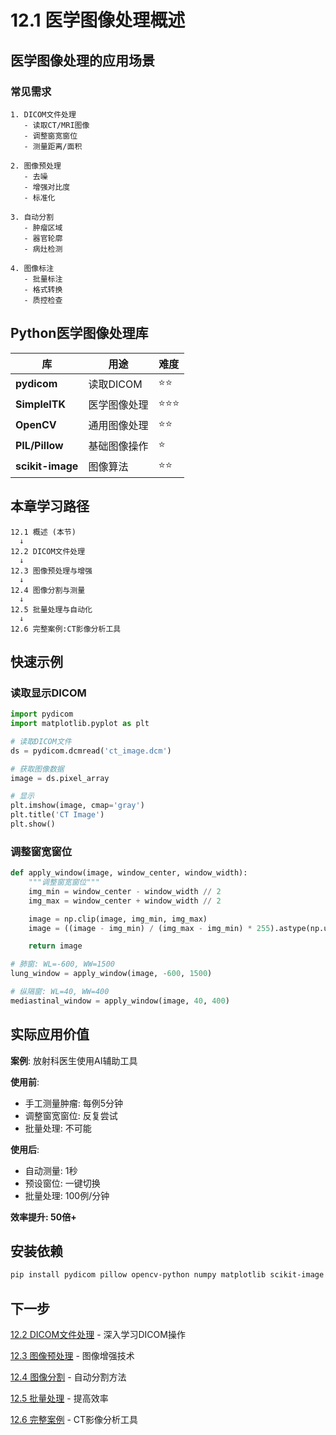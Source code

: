 # 12.1 医学图像处理概述

## 医学图像处理的应用场景

### 常见需求

```
1. DICOM文件处理
   - 读取CT/MRI图像
   - 调整窗宽窗位
   - 测量距离/面积

2. 图像预处理
   - 去噪
   - 增强对比度
   - 标准化

3. 自动分割
   - 肿瘤区域
   - 器官轮廓
   - 病灶检测

4. 图像标注
   - 批量标注
   - 格式转换
   - 质控检查
```

## Python医学图像处理库

| 库 | 用途 | 难度 |
|---|------|------|
| **pydicom** | 读取DICOM | ⭐⭐ |
| **SimpleITK** | 医学图像处理 | ⭐⭐⭐ |
| **OpenCV** | 通用图像处理 | ⭐⭐ |
| **PIL/Pillow** | 基础图像操作 | ⭐ |
| **scikit-image** | 图像算法 | ⭐⭐ |

## 本章学习路径

```
12.1 概述 (本节)
  ↓
12.2 DICOM文件处理
  ↓
12.3 图像预处理与增强
  ↓
12.4 图像分割与测量
  ↓
12.5 批量处理与自动化
  ↓
12.6 完整案例:CT影像分析工具
```

## 快速示例

### 读取显示DICOM

```python
import pydicom
import matplotlib.pyplot as plt

# 读取DICOM文件
ds = pydicom.dcmread('ct_image.dcm')

# 获取图像数据
image = ds.pixel_array

# 显示
plt.imshow(image, cmap='gray')
plt.title('CT Image')
plt.show()
```

### 调整窗宽窗位

```python
def apply_window(image, window_center, window_width):
    """调整窗宽窗位"""
    img_min = window_center - window_width // 2
    img_max = window_center + window_width // 2

    image = np.clip(image, img_min, img_max)
    image = ((image - img_min) / (img_max - img_min) * 255).astype(np.uint8)

    return image

# 肺窗: WL=-600, WW=1500
lung_window = apply_window(image, -600, 1500)

# 纵隔窗: WL=40, WW=400
mediastinal_window = apply_window(image, 40, 400)
```

## 实际应用价值

**案例**: 放射科医生使用AI辅助工具

**使用前**:
- 手工测量肿瘤: 每例5分钟
- 调整窗宽窗位: 反复尝试
- 批量处理: 不可能

**使用后**:
- 自动测量: 1秒
- 预设窗位: 一键切换
- 批量处理: 100例/分钟

**效率提升: 50倍+**

## 安装依赖

```bash
pip install pydicom pillow opencv-python numpy matplotlib scikit-image SimpleITK
```

## 下一步

[12.2 DICOM文件处理](12.2-dicom.md) - 深入学习DICOM操作

[12.3 图像预处理](12.3-preprocessing.md) - 图像增强技术

[12.4 图像分割](12.4-segmentation.md) - 自动分割方法

[12.5 批量处理](12.5-batch-processing.md) - 提高效率

[12.6 完整案例](12.6-complete-case.md) - CT影像分析工具
